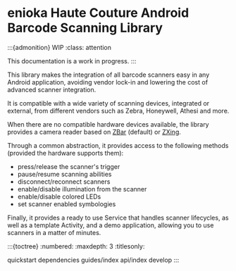 # enioka Haute Couture Android Barcode Scanning Library

:::{admonition} WIP
:class: attention

This documentation is a work in progress.
:::

This library makes the integration of all barcode scanners easy in any Android application,
avoiding vendor lock-in and lowering the cost of advanced scanner integration.

It is compatible with a wide variety of scanning devices, integrated or external, from different
vendors such as Zebra, Honeywell, Athesi and more. 

When there are no compatible hardware devices available, the library provides a camera reader based 
on [ZBar](https://mvnrepository.com/artifact/me.dm7.barcodescanner/zbar) (default) or 
[ZXing](https://mvnrepository.com/artifact/com.google.zxing/core).

Through a common abstraction, it provides access to the following methods (provided the hardware 
supports them):
- press/release the scanner's trigger
- pause/resume scanning abilities
- disconnect/reconnect scanners
- enable/disable illumination from the scanner
- enable/disable colored LEDs
- set scanner enabled symbologies

Finally, it provides a ready to use Service that handles scanner lifecycles, as well as a template 
Activity, and a demo application, allowing you to use scanners in a matter of minutes.

:::{toctree}
:numbered:
:maxdepth: 3
:titlesonly:

quickstart
dependencies
guides/index
api/index
develop
:::